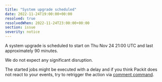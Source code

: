 ```yaml
---
title: "System upgrade scheduled"
date: 2022-11-24T19:00:00+00:00
resolved: true
resolvedWhen: 2022-11-24T23:00:00+00:00
section: issue
severity: notice
---
```


A system upgrade is scheduled to start on Thu Nov 24 21:00 UTC and last approximately 90 minutes.

We do not expect any significant disruption.

The started jobs might be executed with a delay
and if you think Packit does not react to your events,
try to retrigger the action via
[comment command](https://packit.dev/docs/guide/#how-to-re-trigger-packit-actions-in-your-pull-request).
